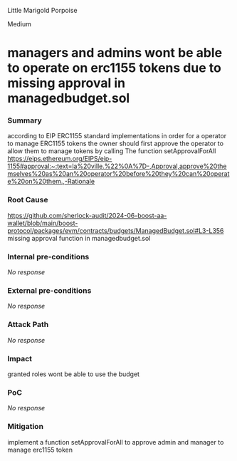 Little Marigold Porpoise

Medium

# managers and admins wont be able to operate on erc1155 tokens due to missing approval in managedbudget.sol

### Summary

according to  EIP ERC1155 standard implementations in order for a operator to manage ERC1155 tokens the owner should first approve the operator to allow them to manage tokens by calling The function setApprovalForAll   
https://eips.ethereum.org/EIPS/eip-1155#approval:~:text=la%20ville.%22%0A%7D-,Approval,approve%20themselves%20as%20an%20operator%20before%20they%20can%20operate%20on%20them.,-Rationale

### Root Cause

https://github.com/sherlock-audit/2024-06-boost-aa-wallet/blob/main/boost-protocol/packages/evm/contracts/budgets/ManagedBudget.sol#L3-L356
 missing approval function in managedbudget.sol

### Internal pre-conditions

_No response_

### External pre-conditions

_No response_

### Attack Path

_No response_

### Impact

granted roles wont be able to use the budget 

### PoC

_No response_

### Mitigation

 implement a function setApprovalForAll to approve admin and manager to manage erc1155 token 